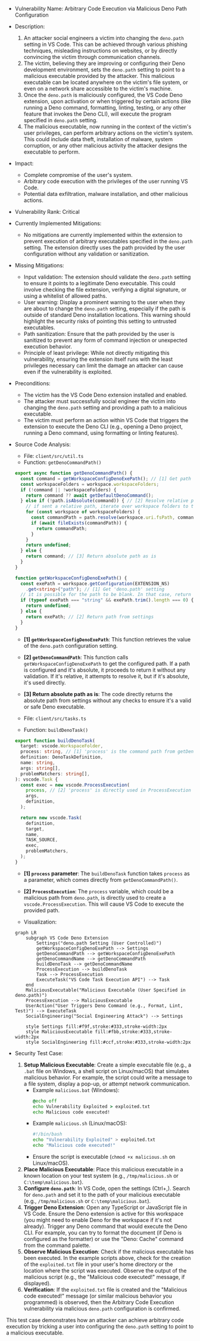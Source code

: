 - Vulnerability Name: Arbitrary Code Execution via Malicious Deno Path Configuration
- Description:
  1. An attacker social engineers a victim into changing the `deno.path` setting in VS Code. This can be achieved through various phishing techniques, misleading instructions on websites, or by directly convincing the victim through communication channels.
  2. The victim, believing they are improving or configuring their Deno development environment, sets the `deno.path` setting to point to a malicious executable provided by the attacker. This malicious executable can be located anywhere on the victim's file system, or even on a network share accessible to the victim's machine.
  3. Once the `deno.path` is maliciously configured, the VS Code Deno extension, upon activation or when triggered by certain actions (like running a Deno command, formatting, linting, testing, or any other feature that invokes the Deno CLI), will execute the program specified in `deno.path` setting.
  4. The malicious executable, now running in the context of the victim's user privileges, can perform arbitrary actions on the victim's system. This could include data theft, installation of malware, system corruption, or any other malicious activity the attacker designs the executable to perform.
- Impact:
  - Complete compromise of the user's system.
  - Arbitrary code execution with the privileges of the user running VS Code.
  - Potential data exfiltration, malware installation, and other malicious actions.
- Vulnerability Rank: Critical
- Currently Implemented Mitigations:
  - No mitigations are currently implemented within the extension to prevent execution of arbitrary executables specified in the `deno.path` setting. The extension directly uses the path provided by the user configuration without any validation or sanitization.
- Missing Mitigations:
  - Input validation: The extension should validate the `deno.path` setting to ensure it points to a legitimate Deno executable. This could involve checking the file extension, verifying a digital signature, or using a whitelist of allowed paths.
  - User warning: Display a prominent warning to the user when they are about to change the `deno.path` setting, especially if the path is outside of standard Deno installation locations. This warning should highlight the security risks of pointing this setting to untrusted executables.
  - Path sanitization: Ensure that the path provided by the user is sanitized to prevent any form of command injection or unexpected execution behavior.
  - Principle of least privilege: While not directly mitigating this vulnerability, ensuring the extension itself runs with the least privileges necessary can limit the damage an attacker can cause even if the vulnerability is exploited.
- Preconditions:
  - The victim has the VS Code Deno extension installed and enabled.
  - The attacker must successfully social engineer the victim into changing the `deno.path` setting and providing a path to a malicious executable.
  - The victim must perform an action within VS Code that triggers the extension to execute the Deno CLI (e.g., opening a Deno project, running a Deno command, using formatting or linting features).
- Source Code Analysis:
  - File: `client/src/util.ts`
  - Function: `getDenoCommandPath()`
  ```typescript
  export async function getDenoCommandPath() {
    const command = getWorkspaceConfigDenoExePath(); // [1] Get path from settings
    const workspaceFolders = workspace.workspaceFolders;
    if (!command || !workspaceFolders) {
      return command ?? await getDefaultDenoCommand();
    } else if (!path.isAbsolute(command)) { // [2] Resolve relative path if not absolute
      // if sent a relative path, iterate over workspace folders to try and resolve.
      for (const workspace of workspaceFolders) {
        const commandPath = path.resolve(workspace.uri.fsPath, command);
        if (await fileExists(commandPath)) {
          return commandPath;
        }
      }
      return undefined;
    } else {
      return command; // [3] Return absolute path as is
    }
  }

  function getWorkspaceConfigDenoExePath() {
    const exePath = workspace.getConfiguration(EXTENSION_NS)
      .get<string>("path"); // [1] Get 'deno.path' setting
    // it is possible for the path to be blank. In that case, return undefined
    if (typeof exePath === "string" && exePath.trim().length === 0) {
      return undefined;
    } else {
      return exePath; // [2] Return path from settings
    }
  }
  ```
  - **[1] `getWorkspaceConfigDenoExePath`**: This function retrieves the value of the `deno.path` configuration setting.
  - **[2] `getDenoCommandPath`**: This function calls `getWorkspaceConfigDenoExePath` to get the configured path. If a path is configured and it's absolute, it proceeds to return it without any validation. If it's relative, it attempts to resolve it, but if it's absolute, it's used directly.
  - **[3] Return absolute path as is**: The code directly returns the absolute path from settings without any checks to ensure it's a valid or safe Deno executable.

  - File: `client/src/tasks.ts`
  - Function: `buildDenoTask()`
  ```typescript
  export function buildDenoTask(
    target: vscode.WorkspaceFolder,
    process: string, // [1] 'process' is the command path from getDenoCommandPath
    definition: DenoTaskDefinition,
    name: string,
    args: string[],
    problemMatchers: string[],
  ): vscode.Task {
    const exec = new vscode.ProcessExecution(
      process, // [2] 'process' is directly used in ProcessExecution
      args,
      definition,
    );

    return new vscode.Task(
      definition,
      target,
      name,
      TASK_SOURCE,
      exec,
      problemMatchers,
    );
  }
  ```
  - **[1] `process` parameter**: The `buildDenoTask` function takes `process` as a parameter, which comes directly from `getDenoCommandPath()`.
  - **[2] `ProcessExecution`**: The `process` variable, which could be a malicious path from `deno.path`, is directly used to create a `vscode.ProcessExecution`. This will cause VS Code to execute the provided path.

  - Visualization:

  ```mermaid
  graph LR
      subgraph VS Code Deno Extension
          Settings("deno.path Setting (User Controlled)")
          getWorkspaceConfigDenoExePath --> Settings
          getDenoCommandPath --> getWorkspaceConfigDenoExePath
          getDenoCommandName --> getDenoCommandPath
          buildDenoTask --> getDenoCommandName
          ProcessExecution --> buildDenoTask
          Task --> ProcessExecution
          ExecuteTask("VS Code Task Execution API") --> Task
      end
      MaliciousExecutable("Malicious Executable (User Specified in deno.path)")
      ProcessExecution --> MaliciousExecutable
      UserAction("User Triggers Deno Command (e.g., Format, Lint, Test)") --> ExecuteTask
      SocialEngineering("Social Engineering Attack") --> Settings

      style Settings fill:#f9f,stroke:#333,stroke-width:2px
      style MaliciousExecutable fill:#fbb,stroke:#333,stroke-width:2px
      style SocialEngineering fill:#ccf,stroke:#333,stroke-width:2px
  ```

- Security Test Case:
  1. **Setup Malicious Executable**: Create a simple executable file (e.g., a `.bat` file on Windows, a shell script on Linux/macOS) that simulates malicious behavior. For example, the script could write a message to a file system, display a pop-up, or attempt network communication.
     - Example `malicious.bat` (Windows):
       ```bat
       @echo off
       echo Vulnerability Exploited > exploited.txt
       echo Malicious code executed!
       ```
     - Example `malicious.sh` (Linux/macOS):
       ```sh
       #!/bin/bash
       echo "Vulnerability Exploited" > exploited.txt
       echo "Malicious code executed!"
       ```
     - Ensure the script is executable (`chmod +x malicious.sh` on Linux/macOS).
  2. **Place Malicious Executable**: Place this malicious executable in a known location on your test system (e.g., `/tmp/malicious.sh` or `C:\temp\malicious.bat`).
  3. **Configure `deno.path`**: In VS Code, open the settings (Ctrl+,). Search for `deno.path` and set it to the path of your malicious executable (e.g., `/tmp/malicious.sh` or `C:\temp\malicious.bat`).
  4. **Trigger Deno Extension**: Open any TypeScript or JavaScript file in VS Code. Ensure the Deno extension is active for this workspace (you might need to enable Deno for the workspace if it's not already). Trigger any Deno command that would execute the Deno CLI. For example, you can try to format the document (if Deno is configured as the formatter) or use the "Deno: Cache" command from the command palette.
  5. **Observe Malicious Execution**: Check if the malicious executable has been executed. In the example scripts above, check for the creation of the `exploited.txt` file in your user's home directory or the location where the script was executed. Observe the output of the malicious script (e.g., the "Malicious code executed!" message, if displayed).
  6. **Verification**: If the `exploited.txt` file is created and the "Malicious code executed!" message (or similar malicious behavior you programmed) is observed, then the Arbitrary Code Execution vulnerability via malicious `deno.path` configuration is confirmed.

This test case demonstrates how an attacker can achieve arbitrary code execution by tricking a user into configuring the `deno.path` setting to point to a malicious executable.
